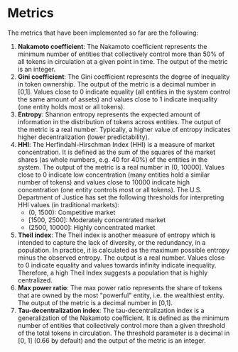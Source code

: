 # Metrics

The metrics that have been implemented so far are the following:

1. **Nakamoto coefficient**: The Nakamoto coefficient represents the minimum number of entities that collectively control 
   more than 50% of all tokens in circulation at a given point in time. The output of the metric is an integer.
2. **Gini coefficient**: The Gini coefficient represents the degree of inequality in token ownership. The
   output of the metric is a decimal number in [0,1]. Values close to 0 indicate equality (all entities in
   the system control the same amount of assets) and values close to 1 indicate inequality (one entity
   holds most or all tokens).
3. **Entropy**: Shannon entropy represents the expected amount of information in the distribution of tokens across entities.
   The output of the metric is a real number. Typically, a higher value of entropy indicates higher decentralization
   (lower predictability).
4. **HHI**: The Herfindahl-Hirschman Index (HHI) is a measure of market concentration. It is defined as the sum of the
   squares of the market shares (as whole numbers, e.g. 40 for 40%) of the entities in the system. The output of the
   metric is a real number in (0, 10000]. Values close to 0 indicate low concentration (many entities hold a similar
   number of tokens) and values close to 10000 indicate high concentration (one entity controls most or all tokens).
   The U.S. Department of Justice has set the following thresholds for interpreting HHI values (in traditional markets):
    - (0, 1500): Competitive market
    - [1500, 2500]: Moderately concentrated market
    - (2500, 10000]: Highly concentrated market
5. **Theil index**: The Theil index is another measure of entropy which is intended to capture the lack of diversity,
   or the redundancy, in a population. In practice, it is calculated as the maximum possible entropy minus the observed
   entropy. The output is a real number. Values close to 0 indicate equality and values towards infinity indicate
   inequality. Therefore, a high Theil Index suggests a population that is highly centralized.
6. **Max power ratio**: The max power ratio represents the share of tokens that are owned by the most "powerful"
   entity, i.e. the wealthiest entity. The output of the metric is a decimal number in [0,1].
7. **Tau-decentralization index**: The tau-decentralization index is a generalization of the Nakamoto coefficient.
   It is defined as the minimum number of entities that collectively control more than a given threshold of the total
   tokens in circulation. The threshold parameter is a decimal in [0, 1] (0.66 by default) and the output of
   the metric is an integer.
